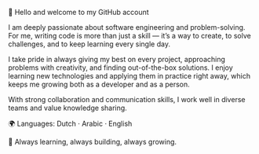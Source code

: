 
👋 Hello and welcome to my GitHub account

I am deeply passionate about software engineering and problem-solving. For me, writing code is more than just a skill — it’s a way to create, to solve challenges, and to keep learning every single day.

I take pride in always giving my best on every project, approaching problems with creativity, and finding out-of-the-box solutions. I enjoy learning new technologies and applying them in practice right away, which keeps me growing both as a developer and as a person.

With strong collaboration and communication skills, I work well in diverse teams and value knowledge sharing.

🌍 Languages: Dutch · Arabic · English

🚀 Always learning, always building, always growing.

